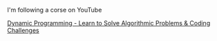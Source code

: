I'm following a corse on YouTube

[Dynamic Programming - Learn to Solve Algorithmic Problems & Coding Challenges](https://www.youtube.com/watch?v=oBt53YbR9Kk)